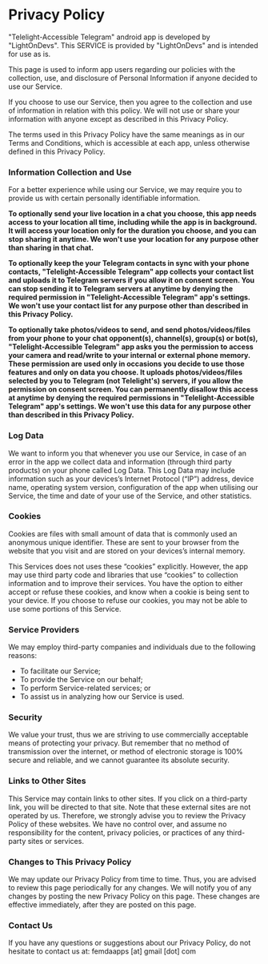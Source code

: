 # Privacy Policy
"Telelight-Accessible Telegram" android app is developed by "LightOnDevs". This SERVICE is provided by "LightOnDevs" and is intended for use as is.

This page is used to inform app users regarding our policies with the collection, use, and disclosure of Personal Information if anyone decided to use our Service.

If you choose to use our Service, then you agree to the collection and use of information in relation with this policy. We will not use or share your information with anyone except as described in this Privacy Policy.

The terms used in this Privacy Policy have the same meanings as in our Terms and Conditions, which is accessible at each app, unless otherwise defined in this Privacy Policy.

### Information Collection and Use

For a better experience while using our Service, we may require you to provide us with certain personally identifiable information.

**To optionally send your live location in a chat you choose, this app needs access to your location all time, including while the app is in background. It will access your location only for the duration you choose, and you can stop sharing it anytime. We won't use your location for any purpose other than sharing in that chat.**

**To optionally keep the your Telegram contacts in sync with your phone contacts, "Telelight-Accessible Telegram" app collects your contact list and uploads it to Telegram servers if you allow it on consent screen. You can stop sending it to Telegram servers at anytime by denying the required permission in "Telelight-Accessible Telegram" app's settings. We won't use your contact list for any purpose other than described in this Privacy Policy.**

**To optionally take photos/videos to send, and send photos/videos/files from your phone to your chat opponent(s), channel(s), group(s) or bot(s), "Telelight-Accessible Telegram" app asks you the permission to access your camera and read/write to your internal or external phone memory. These permission are used only in occasions you decide to use those features and only on data you choose. It uploads photos/videos/files selected by you to Telegram (not Telelight's) servers, if you allow the permission on consent screen. You can permanently disallow this access at anytime by denying the required permissions in "Telelight-Accessible Telegram" app's settings. We won't use this data for any purpose other than described in this Privacy Policy.**

### Log Data

We want to inform you that whenever you use our Service, in case of an error in the app we collect data and information (through third party products) on your phone called Log Data. This Log Data may include information such as your devices’s Internet Protocol (“IP”) address, device name, operating system version, configuration of the app when utilising our Service, the time and date of your use of the Service, and other statistics.

### Cookies

Cookies are files with small amount of data that is commonly used an anonymous unique identifier. These are sent to your browser from the website that you visit and are stored on your devices’s internal memory.

This Services does not uses these “cookies” explicitly. However, the app may use third party code and libraries that use “cookies” to collection information and to improve their services. You have the option to either accept or refuse these cookies, and know when a cookie is being sent to your device. If you choose to refuse our cookies, you may not be able to use some portions of this Service.

### Service Providers

We may employ third-party companies and individuals due to the following reasons:

- To facilitate our Service;
- To provide the Service on our behalf;
- To perform Service-related services; or
- To assist us in analyzing how our Service is used.

### Security

We value your trust, thus we are striving to use commercially acceptable means of protecting your privacy. But remember that no method of transmission over the internet, or method of electronic storage is 100% secure and reliable, and we cannot guarantee its absolute security.

### Links to Other Sites

This Service may contain links to other sites. If you click on a third-party link, you will be directed to that site. Note that these external sites are not operated by us. Therefore, we strongly advise you to review the Privacy Policy of these websites. We have no control over, and assume no responsibility for the content, privacy policies, or practices of any third-party sites or services.

### Changes to This Privacy Policy

We may update our Privacy Policy from time to time. Thus, you are advised to review this page periodically for any changes. We will notify you of any changes by posting the new Privacy Policy on this page. These changes are effective immediately, after they are posted on this page.

### Contact Us

If you have any questions or suggestions about our Privacy Policy, do not hesitate to contact us at: femdaapps [at] gmail [dot] com
